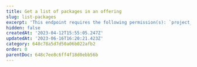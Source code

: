 ```yaml
---
title: Get a list of packages in an offering
slug: list-packages
excerpt: 'This endpoint requires the following permission(s): `project_configuration:packages:read`.'
hidden: false
createdAt: '2023-04-12T15:55:05.247Z'
updatedAt: '2023-06-16T16:20:21.423Z'
category: 648c78a5d7d50a06b022afb2
order: 0
parentDoc: 648c7ee8c6ff4f18d0ebb56b
---
```

